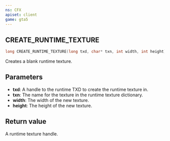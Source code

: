 ```yaml
---
ns: CFX
apiset: client
game: gta5
---
```

## CREATE_RUNTIME_TEXTURE

```c
long CREATE_RUNTIME_TEXTURE(long txd, char* txn, int width, int height);
```

Creates a blank runtime texture.

## Parameters
* **txd**: A handle to the runtime TXD to create the runtime texture in.
* **txn**: The name for the texture in the runtime texture dictionary.
* **width**: The width of the new texture.
* **height**: The height of the new texture.

## Return value
A runtime texture handle.
